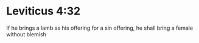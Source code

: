 # Leviticus 4:32

If he brings a lamb as his offering for a sin offering, he shall bring a female without blemish
